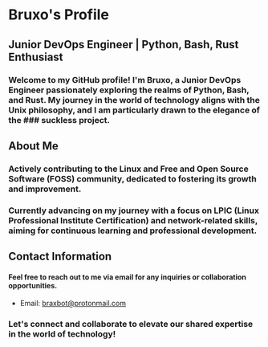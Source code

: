 # Bruxo's Profile
## Junior DevOps Engineer | Python, Bash, Rust Enthusiast

### Welcome to my GitHub profile! I'm Bruxo, a Junior DevOps Engineer passionately exploring the realms of Python, Bash, and Rust. My journey in the world of technology aligns with the Unix philosophy, and I am particularly drawn to the elegance of the ### suckless project.

## About Me
### Actively contributing to the Linux and Free and Open Source Software (FOSS) community, dedicated to fostering its growth and improvement.
### Currently advancing on my journey with a focus on LPIC (Linux Professional Institute Certification) and network-related skills, aiming for continuous learning and professional development.

## Contact Information

#### Feel free to reach out to me via email for any inquiries or collaboration opportunities.

- Email: braxbot@protonmail.com

### Let's connect and collaborate to elevate our shared expertise in the world of technology!
